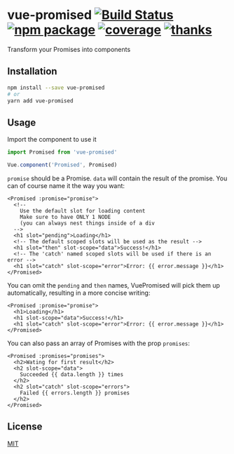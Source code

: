 vue-promised [![Build Status](https://img.shields.io/circleci/project/posva/vue-promised/master.svg)](https://circleci.com/gh/posva/vue-promised) [![npm package](https://img.shields.io/npm/v/vue-promised.svg)](https://www.npmjs.com/package/vue-promised) [![coverage](https://img.shields.io/codecov/c/github/posva/vue-promised.svg)](https://codecov.io/github/posva/vue-promised) [![thanks](https://img.shields.io/badge/thanks-%E2%99%A5-ff69b4.svg)](https://github.com/posva/thanks)
===

Transform your Promises into components

## Installation

```bash
npm install --save vue-promised
# or
yarn add vue-promised
```

## Usage

Import the component to use it

```js
import Promised from 'vue-promised'

Vue.component('Promised', Promised)
```

`promise` should be a Promise. `data` will contain the result of the promise. You can of course name it the way you want:

```vue
<Promised :promise="promise">
  <!--
    Use the default slot for loading content
    Make sure to have ONLY 1 NODE
    (you can always nest things inside of a div
  -->
  <h1 slot="pending">Loading</h1>
  <!-- The default scoped slots will be used as the result -->
  <h1 slot="then" slot-scope="data">Success!</h1>
  <!-- The 'catch' named scoped slots will be used if there is an error -->
  <h1 slot="catch" slot-scope="error">Error: {{ error.message }}</h1>
</Promised>
```

You can omit the `pending` and `then` names, VuePromised will pick them up automatically, resulting in a more concise writing:

```vue
<Promised :promise="promise">
  <h1>Loading</h1>
  <h1 slot-scope="data">Success!</h1>
  <h1 slot="catch" slot-scope="error">Error: {{ error.message }}</h1>
</Promised>
```

You can also pass an array of Promises with the prop `promises`:

```vue
<Promised :promises="promises">
  <h2>Wating for first result</h2>
  <h2 slot-scope="data">
    Succeeded {{ data.length }} times
  </h2>
  <h2 slot="catch" slot-scope="errors">
    Failed {{ errors.length }} promises
  </h2>
</Promised>
```

## License

[MIT](http://opensource.org/licenses/MIT)

